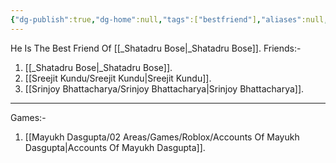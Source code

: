 ```yaml
---
{"dg-publish":true,"dg-home":null,"tags":["bestfriend"],"aliases":null,"name":"Mayukh Dasgupta","phone-number":null,"permalink":"/mayukh-dasgupta/mayukh-dasgupta/","dgPassFrontmatter":true}
---
```


He Is The Best Friend Of [[_Shatadru Bose\|_Shatadru Bose]].
Friends:-
1. [[_Shatadru Bose\|_Shatadru Bose]].
2. [[Sreejit Kundu/Sreejit Kundu\|Sreejit Kundu]].
3. [[Srinjoy Bhattacharya/Srinjoy Bhattacharya\|Srinjoy Bhattacharya]].
---
Games:-
1. [[Mayukh Dasgupta/02 Areas/Games/Roblox/Accounts Of Mayukh Dasgupta\|Accounts Of Mayukh Dasgupta]].